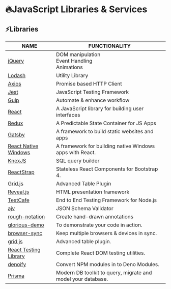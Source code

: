 # 🔥JavaScript Libraries & Services

## ⚡Libraries

| NAME                                                                              | FUNCTIONALITY                                                |
| --------------------------------------------------------------------------------- | ------------------------------------------------------------ |
| [jQuery](https://jquery.com/)                                                     | DOM manipulation<br>Event Handling<br>Animations             |
| [Lodash](https://lodash.com/)                                                     | Utility Library                                              |
| [Axios](https://github.com/axios/axios)                                           | Promise based HTTP Client                                    |
| [Jest](https://jestjs.io/)                                                        | JavaScript Testing Framework                                 |
| [Gulp](https://gulpjs.com/)                                                       | Automate & enhance workflow                                  |
| [React](https://reactjs.org/)                                                     | A JavaScript library for building user interfaces            |
| [Redux](https://redux.js.org/)                                                    | A Predictable State Container for JS Apps                    |
| [Gatsby](https://www.gatsbyjs.org/)                                               | A framework to build static websites and apps                |
| [React Native Windows](https://microsoft.github.io/react-native-windows/)         | A framework for building native Windows apps with React.     |
| [KnexJS](http://knexjs.org/)                                                      | SQL query builder                                            |
| [ReactStrap](https://github.com/reactstrap/reactstrap)                            | Stateless React Components for Bootstrap 4.                  |
| [Grid.js](https://gridjs.io/)                                                     | Advanced Table Plugin                                        |
| [Reveal.js](https://github.com/hakimel/reveal.js)                                 | HTML presentation framework                                  |
| [TestCafe](https://github.com/DevExpress/testcafe)                                | End to End Testing Framework for Node.js                     |
| [ajv](https://github.com/ajv-validator/ajv)                                       | JSON Schema Validator                                        |
| [rough-notation](https://github.com/rough-stuff/rough-notation)                   | Create hand-drawn annotations                                |
| [glorious-demo](https://github.com/glorious-codes/glorious-demo)                  | To demonstrate your code in action.                          |
| [browser-sync](https://github.com/Browsersync/browser-sync)                       | Keep multiple browsers & devices in sync.                    |
| [grid.js](https://github.com/grid-js/gridjs)                                      | Advanced table plugin.                                       |
| [React Testing Library](https://github.com/testing-library/react-testing-library) | Complete React DOM testing utilities.                        |
| [denoify](https://github.com/garronej/denoify)                                    | Convert NPM modules in to Deno Modules.                      |
| [Prisma](https://github.com/prisma/prisma)                                        | Modern DB toolkit to query, migrate and model your database. |
